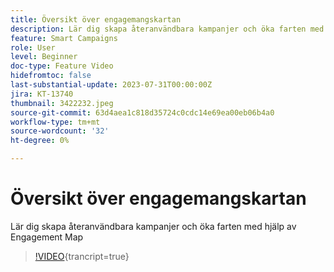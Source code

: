 ```yaml
---
title: Översikt över engagemangskartan
description: Lär dig skapa återanvändbara kampanjer och öka farten med hjälp av Engagement Map
feature: Smart Campaigns
role: User
level: Beginner
doc-type: Feature Video
hidefromtoc: false
last-substantial-update: 2023-07-31T00:00:00Z
jira: KT-13740
thumbnail: 3422232.jpeg
source-git-commit: 63d4aea1c818d35724c0cdc14e69ea00eb06b4a0
workflow-type: tm+mt
source-wordcount: '32'
ht-degree: 0%

---
```



# Översikt över engagemangskartan

Lär dig skapa återanvändbara kampanjer och öka farten med hjälp av Engagement Map

>[!VIDEO](https://video.tv.adobe.com/v/3422232/?learn=on){trancript=true}
